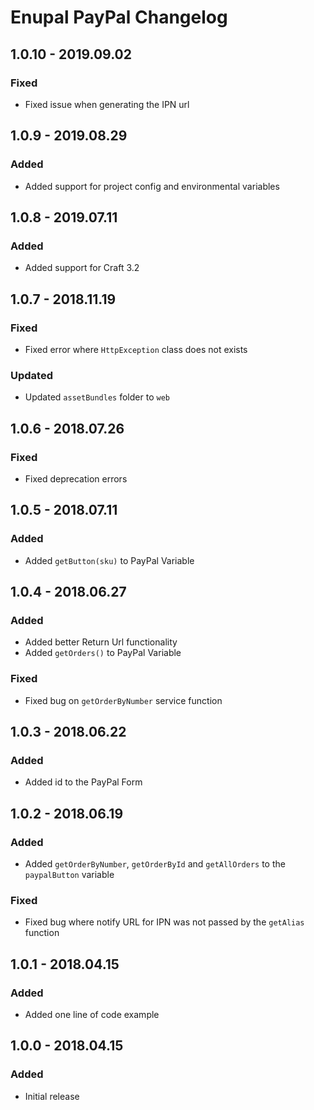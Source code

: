 # Enupal PayPal Changelog

## 1.0.10 - 2019.09.02
### Fixed
- Fixed issue when generating the IPN url

## 1.0.9 - 2019.08.29
### Added
- Added support for project config and environmental variables

## 1.0.8 - 2019.07.11
### Added
- Added support for Craft 3.2

## 1.0.7 - 2018.11.19
### Fixed
- Fixed error where `HttpException` class does not exists

### Updated
-  Updated `assetBundles` folder to `web`

## 1.0.6 - 2018.07.26
### Fixed
- Fixed deprecation errors

## 1.0.5 - 2018.07.11
### Added
- Added `getButton(sku)` to PayPal Variable

## 1.0.4 - 2018.06.27
### Added
- Added better Return Url functionality
- Added `getOrders()` to PayPal Variable

### Fixed
- Fixed bug on `getOrderByNumber` service function
 
## 1.0.3 - 2018.06.22
### Added
- Added id to the PayPal Form

## 1.0.2 - 2018.06.19
### Added
- Added `getOrderByNumber`, `getOrderById` and `getAllOrders` to the `paypalButton` variable

### Fixed
- Fixed bug where notify URL for IPN was not passed by the `getAlias` function

## 1.0.1 - 2018.04.15
### Added
- Added one line of code example

## 1.0.0 - 2018.04.15
### Added
- Initial release